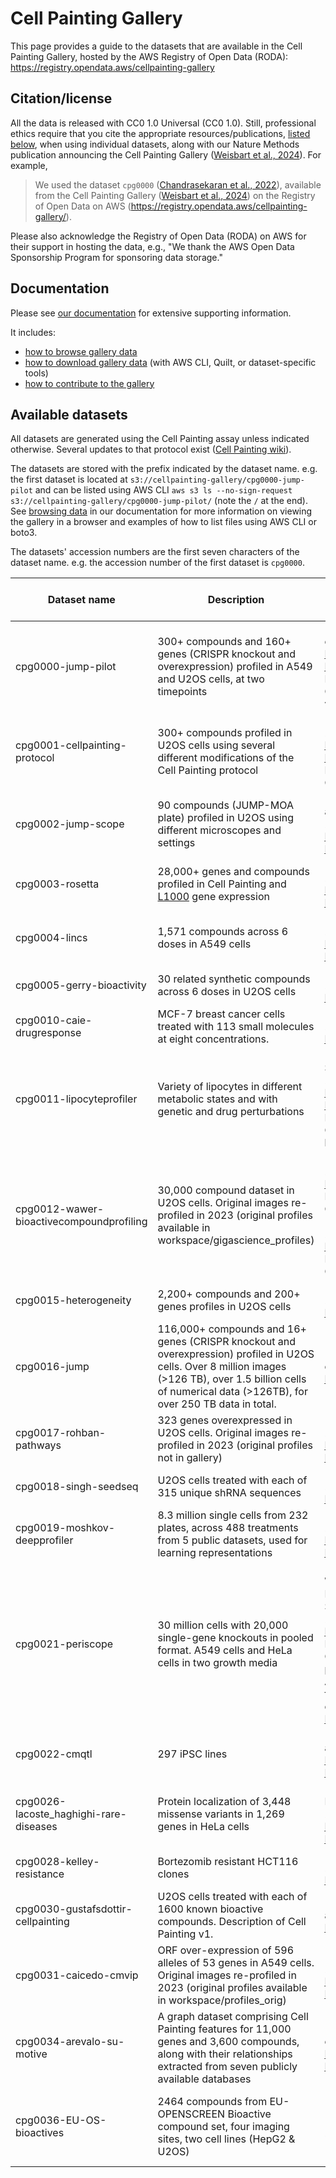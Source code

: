 # Cell Painting Gallery

This page provides a guide to the datasets that are available in the Cell Painting Gallery, hosted by the AWS Registry of Open Data (RODA): <https://registry.opendata.aws/cellpainting-gallery>

## Citation/license

All the data is released with CC0 1.0 Universal (CC0 1.0).
Still, professional ethics require that you cite the appropriate resources/publications, [listed below](#available-datasets), when using individual datasets, along with our Nature Methods publication announcing the Cell Painting Gallery ([Weisbart et al., 2024](https://doi.org/10.1038/s41592-024-02399-z)).
For example,

> We used the dataset `cpg0000` ([Chandrasekaran et al., 2022](https://doi.org/10.1101/2022.01.05.475090)), available from the Cell Painting Gallery ([Weisbart et al., 2024](https://doi.org/10.1038/s41592-024-02399-z)) on the Registry of Open Data on AWS (<https://registry.opendata.aws/cellpainting-gallery/>).

Please also acknowledge the Registry of Open Data (RODA) on AWS for their support in hosting the data, e.g., "We thank the AWS Open Data Sponsorship Program for sponsoring data storage."

## Documentation

Please see [our documentation](https://broadinstitute.github.io/cellpainting-gallery/) for extensive supporting information.

It includes:

- [how to browse gallery data](https://broadinstitute.github.io/cellpainting-gallery/browsing_data)
- [how to download gallery data](https://broadinstitute.github.io/cellpainting-gallery/download_instructions.html) (with AWS CLI, Quilt, or dataset-specific tools)
- [how to contribute to the gallery](https://broadinstitute.github.io/cellpainting-gallery/contributing_to_cpg)

## Available datasets

All datasets are generated using the Cell Painting assay unless indicated otherwise. Several updates to that protocol exist ([Cell Painting wiki](https://github.com/carpenterlab/2022_Cimini_NatureProtocols/wiki)).

The datasets are stored with the prefix indicated by the dataset name.
e.g. the first dataset is located at `s3://cellpainting-gallery/cpg0000-jump-pilot` and can be listed using AWS CLI `aws s3 ls --no-sign-request s3://cellpainting-gallery/cpg0000-jump-pilot/` (note the `/` at the end).
See [browsing data](https://broadinstitute.github.io/cellpainting-gallery/browsing_data) in our documentation for more information on viewing the gallery in a browser and examples of how to list files using AWS CLI or boto3.

The datasets' accession numbers are the first seven characters of the dataset name.
e.g. the accession number of the first dataset is `cpg0000`.

| Dataset name                             | Description                                                                                                                                                                                                      | Publication to cite                                                                                                                                                                                                | Associated repositories                                                                                                                                                        | Total size | Images size | Numerical data size | Cell Painting protocol |                                                                                          Other aliases                                                                                           |
|------------------------------------------|------------------------------------------------------------------------------------------------------------------------------------------------------------------------------------------------------------------|--------------------------------------------------------------------------------------------------------------------------------------------------------------------------------------------------------------------|--------------------------------------------------------------------------------------------------------------------------------------------------------------------------------|:----------:|:-----------:|:-------------------:|:----------------------:|:------------------------------------------------------------------------------------------------------------------------------------------------------------------------------------------------:|
| cpg0000-jump-pilot                       | 300+ compounds and 160+ genes (CRISPR knockout and overexpression) profiled in A549 and U2OS cells, at two timepoints                                                                                            | (Chandrasekaran et al., 2024) [Publication](https://doi.org/10.1038/s41592-024-02241-6), [Preprint](https://doi.org/10.1101/2022.01.05.475090), Description of Cell Painting v2.5.                                 | [data](https://github.com/jump-cellpainting/2023_Chandrasekaran_submitted), [JUMP-Cell Painting Hub](https://broad.io/jump)                                                                                                     |  12.3 TB   |   6.1 TB    |       6.1 TB        |          v2.5          |                                                                                                                                                                                                  |
| cpg0001-cellpainting-protocol            | 300+ compounds profiled in U2OS cells using several different modifications of the Cell Painting protocol                                                                                                        | (Cimini et al., 2022) [Publication](https://doi.org/10.1038/nprot.2016.105), [Preprint](https://doi.org/10.1101/2022.07.13.499171) Description of Cell Painting v3.                                                | [data](https://github.com/carpenter-singh-lab/2023_Cimini_NatureProtocols), [JUMP-Cell Painting Hub](https://broad.io/jump)                                                                                                                |  40.3 TB   |   18.7 TB   |       21.6 TB       |   v3 and experiments   |                                                                                                                                                                                                  |
| cpg0002-jump-scope                       | 90 compounds (JUMP-MOA plate) profiled in U2OS using different microscopes and settings                                                                                                                          | (Tromans-Coia and Jamali et al., 2023) [Publication](https://doi.org/10.1002/cyto.a.24786), [Preprint](https://doi.org/10.1101/2023.02.15.528711)                                                                  | [data](https://github.com/jump-cellpainting/jump-scope), [analysis](https://github.com/jump-cellpainting/jump-scope-analysis), [JUMP-Cell Painting Hub](https://broad.io/jump)                                                  |  16.7 TB   |   12.5 TB   |       4.2 TB        |          v2.5          |                                                                                                                                                                                                  |
| cpg0003-rosetta                          | 28,000+ genes and compounds profiled in Cell Painting and [L1000](https://doi.org/10.1016%2Fj.cell.2017.10.049) gene expression                                                                                  | (Haghighi et al., 2022) [Publication](https://doi.org/10.1038/s41592-022-01667-0), [Preprint](https://doi.org/10.1101/2021.09.08.459417),                                                                            | [data](https://github.com/carpenter-singh-lab/2022_Haghighi_NatureMethods)                                                                                                     |   8.5 GB   |      0      |       8.5 GB        |                        |                                                                                                                                                                                                  |
| cpg0004-lincs                            | 1,571 compounds across 6 doses in A549 cells                                                                                                                                                                     | (Way et al., 2022) [Publication](https://doi.org/10.1016/j.cels.2022.10.001), [Preprint](https://doi.org/10.1101/2021.10.21.465335)                                                                                | [data](https://github.com/broadinstitute/lincs-cell-painting)                                                                                                                  |  65.7 TB   |   61.9 TB   |       3.8 TB        |           v2           |                                                                                             idr0125                                                                                              |
| cpg0005-gerry-bioactivity                 | 30 related synthetic compounds across 6 doses in U2OS cells                                                                                                                                                                     | (Gerry et al., 2016) [Publication](https://doi.org/10.1021/jacs.6b04614)                                                                               |  |  356 GB  |   356 GB   |   |           v1           |                                                                                                                                                                                    |
| cpg0010-caie-drugresponse                | MCF-7 breast cancer cells treated  with 113 small molecules at eight concentrations.                                                                                                                             | (Caie et al., 2010) [Publication](https://doi.org/10.1158/1535-7163.MCT-09-1148)                                                                                                                                   |                                                                                                                                                                                |  239.2 GB  |   98.4 GB   |      140.8 GB       |    other variation     |                                                                        [BBBC021](https://bbbc.broadinstitute.org/BBBC021)                                                                        |
| cpg0011-lipocyteprofiler                 | Variety of lipocytes in different metabolic states and with genetic and drug perturbations                                                                                                                       | (Laber and Strobel et al., 2023) [Publication](https://doi.org/10.1016/j.xgen.2023.100346), [Preprint](https://www.biorxiv.org/content/10.1101/2021.07.17.452050v1) Description of Cell Painting lipocyte variant. | [Batch1 and Batch3 data](https://github.com/broadinstitute/2018_04_12_T2D_V2F_Saadat_Broad), [analysis](https://github.com/ClaussnitzerLab/Lipocyte-Profiler) |   1.2 TB   |   1.2 TB    |        16 MB        |        lipocyte        |                                                                                                                                                                                                  |
| cpg0012-wawer-bioactivecompoundprofiling | 30,000 compound dataset in U2OS cells. Original images re-profiled in 2023 (original profiles available in workspace/gigascience_profiles)                                                                       | (Wawer et al., 2014) [Publication](https://doi.org/10.1073/pnas.1410933111) Description of Cell Painting v1, (Bray et al., 2017) [Publication](https://doi.org/10.1093/gigascience/giw014) Description of Cell Painting v2 | [data](https://github.com/broadinstitute/2015_Bray_GigaScience-data)                                                                                                   |  10.7 TB   |   3.1 TB    |       7.6 TB        |           v1           |       [idr0016](https://idr.openmicroscopy.org/webclient/?show=screen-1251), CDRP, [BBBC036](https://bbbc.broadinstitute.org/BBBC036), [BBBC047](https://bbbc.broadinstitute.org/BBBC047)        |
| cpg0015-heterogeneity                    | 2,200+ compounds and 200+ genes profiles in U2OS cells                                                                                                                                                           | (Rohban et al., 2019) [Publication](https://doi.org/10.1038/s41467-019-10154-8)                                                                                                                                    | [data](https://github.com/carpenterlab/2018_Rohban_NatComm)                                                                                                                    |   204 GB   |      0      |       204 GB        |                        | [idr0016](https://bbbc.broadinstitute.org/BBBC036), [idr0036](https://idr.openmicroscopy.org/webclient/?show=screen-1952) |
| cpg0016-jump                             | 116,000+ compounds and 16+ genes (CRISPR knockout and overexpression) profiled in U2OS cells. Over 8 million images (>126 TB), over 1.5 billion cells of numerical data (>126TB), for over 250 TB data in total. | (Chandrasekaran et al., 2023) [Preprint](https://doi.org/10.1101/2023.03.23.534023)                                                                                                                                | [datasets resource](https://github.com/jump-cellpainting/datasets), [JUMP-Cell Painting Hub](https://broad.io/jump) |  358.4 TB  |             |                     |           v3           |                                                                                                                                                                                                  |
| cpg0017-rohban-pathways                  | 323 genes overexpressed in U2OS cells. Original images re-profiled in 2023 (original profiles not in gallery)                                                                                                    | (Rohban et al, 2017) [Publication](https://doi.org/10.7554/eLife.24060), [Preprint](https://doi.org/10.1101/092403)                                                                                                | [re-profiled data](https://github.com/broadinstitute/cpg0017-rohban-pathways), [original data](https://github.com/carpenterlab/2017_Rohban_eLife)                              |   321 GB   |   189 GB    |       132 GB        |           v1           |                                                                    [BBBC037](https://bbbc.broadinstitute.org/BBBC037), TA-ORF, [idr0033](https://idr.openmicroscopy.org/webclient/?show=screen-1751) |
| cpg0018-singh-seedseq                    | U2OS cells treated with each of 315 unique shRNA sequences                                                                                                                                                       | (Singh et al. 2013) [Publication](https://doi.org/10.1371/journal.pone.0131370)                                                                                                                                    |                                                                                                                                                                                |  247.1 GB  |  247.1 GB   |          0          |                        |                                                                                                [BBBC025](https://bbbc.broadinstitute.org/BBBC025)                                        |
| cpg0019-moshkov-deepprofiler             | 8.3 million single cells from 232 plates, across 488 treatments from 5 public datasets, used for learning representations                                                                                        | (Moshkov et al., 2024) [Publication](https://www.nature.com/articles/s41467-024-45999-1), [Preprint](https://doi.org/10.1101/2022.08.12.503783)                                                                      | [data](https://github.com/broadinstitute/DeepProfilerExperiments), [software](https://github.com/cytomining/DeepProfiler)                                                      |   522 GB   |   482 GB    |        40 GB        |   dataset dependent    |                                                                                                                                                                                                  |
| cpg0021-periscope                        | 30 million cells with 20,000 single-gene knockouts in pooled format. A549 cells and HeLa cells in two growth media                                                                                               | (Ramezani, Weisbart, Bauman, and Singh et al., 2025) [Preprint](https://doi.org/10.1101/2023.08.06.552164), [Publication](https://doi.org/10.1038/s41592-024-02537-7), Description of Cell Painting pooled variant. Also has data from (Haghighi et al., 2023) [Preprint](http://doi.org/10.48550/arXiv.2306.15898), [Paper](https://www.ijcai.org/proceedings/2023/0531.pdf). | [analysis](https://github.com/broadinstitute/2022_PERISCOPE), [A549 data](https://github.com/broadinstitute/CP186-A549-WG), [HeLa data](https://github.com/broadinstitute/CP257-HeLa-WG), [PLePI](https://github.com/carpenter-singh-lab/2023_Haghighi_IJCAI) |  56.0 TB   |   45.0 TB   |       11.0 TB       |         pooled         |                                                                                                                                                                                                  |
| cpg0022-cmqtl                            | 297 iPSC lines                                                                                                                                                                                                   | (Tegtmeyer et al., 2024) [Publication](https://doi.org/10.1038/s41467-023-44045-w), [Preprint](https://doi.org/10.1101/2023.01.09.522731)                                                                          | [data](https://github.com/broadinstitute/cmQTL)                                                                                                                                |   3.7 TB   |  2.8 TB     |        945 GB       |          v2.5          |                                                                                                                                                                                                  |
| cpg0026-lacoste_haghighi-rare-diseases | Protein localization of 3,448 missense variants in 1,269 genes in HeLa cells | (Lacoste and Haghighi et al., 2024) [Publication](https://doi.org/10.1016/j.cell.2024.09.003), [Preprint](https://doi.org/10.1101/2023.09.05.556368) | [analysis](https://github.com/carpenter-singh-lab/2024_LacosteHaghighi_Cell_Mislocalization) | 11 TB|  9.4 TB | 1.6 TB | Protein of interest, Hoechst, ConA, Mitotracker |  |
| cpg0028-kelley-resistance                | Bortezomib resistant HCT116 clones                                                                                                                                                                               | (Kelley et al., 2023) [Publication](https://doi.org/10.7554/eLife.91362)                                                                                                                                           | [data](https://github.com/broadinstitute/profiling-resistance-mechanisms)                                                                                                      |   4.1 TB   |   1.9 TB    |       2.2 TB        |                        |                                                                                                                                                                                                  |
| cpg0030-gustafsdottir-cellpainting       | U2OS cells treated with each of 1600 known bioactive compounds. Description of Cell Painting v1.                                                                                                                 | (Gustafsdottir et al., 2013) [Publication](https://doi.org/10.1371/journal.pone.0080999)                                                                                                                           |                                                                                                                                                                                |   234 GB   |   234 GB    |        .3 GB        |           v1           |                                    [BBBC022](https://bbbc.broadinstitute.org/BBBC022), [idr0036](https://idr.openmicroscopy.org/webclient/?show=screen-1952)                                     |
| cpg0031-caicedo-cmvip                    | ORF over-expression of 596 alleles of 53 genes in A549 cells. Original images re-profiled in 2023 (original profiles available in workspace/profiles_orig)                                                       | (Caicedo et al., 2023) [Publication](https://www.molbiolcell.org/doi/10.1091/mbc.E21-11-0538), [Preprint](https://doi.org/10.1101/2021.11.18.469171)                                                               | [original data](https://github.com/broadinstitute/luad-cell-painting), [re-profiled data](https://github.com/broadinstitute/cpg0031-caicedo-cmvip)                             |   2.2 TB   |   605 GB    |       1.6 TB        |           v1           |                                                                                          BBBC043, LUAD                                                                                           |
| cpg0034-arevalo-su-motive       | A graph dataset comprising Cell Painting features for 11,000 genes and 3,600 compounds, along with their relationships extracted from seven publicly available databases |  (Arevalo and Su et al., 2024) [Publication](https://proceedings.neurips.cc/paper_files/paper/2024/hash/fdb3fa770c2e0ecbb4b7dc7083ef5be9-Abstract-Datasets_and_Benchmarks_Track.html), [Preprint](https://arxiv.org/abs/2406.08649) |   [analysis](https://github.com/carpenter-singh-lab/2024_Arevalo_NeurIPS_MotiVE)                                                                                                                                                                             |   4.5 GB   |   0 GB    |        4.5 GB        |           v3           |                              |
| cpg0036-EU-OS-bioactives                 | 2464 compounds from EU-OPENSCREEN Bioactive compound set, four imaging sites, two cell lines (HepG2 & U2OS)                                                                                                      | (Wolff et al., 2024) [Preprint](https://doi.org/10.1101/2024.08.27.609964)                                                                                                                                         | [aggregated profiles](https://doi.org/10.5281/zenodo.13309566), [analysis scripts](https://github.com/schmiedc/EU-OS_bioactives), [compound information](https://www.probes-drugs.org/compounds/standardized#compoundset=353@AND) |   3.5 TB   |   3.5 TB    |               |           v1           |                                                                                          Bioactives, EU-OS-Bioactives                                                                                          |
